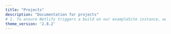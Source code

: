 ```yaml
---
title: "Projects"
description: "Documentation for projects"
# 1. To ensure Netlify triggers a build on our exampleSite instance, we need to change a file in the exampleSite directory.
theme_version: '2.8.2'
---
```


